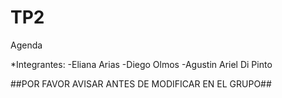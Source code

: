 # TP2

Agenda

*Integrantes: -Eliana Arias -Diego Olmos -Agustin Ariel Di Pinto

##POR FAVOR AVISAR ANTES DE MODIFICAR EN EL GRUPO##
